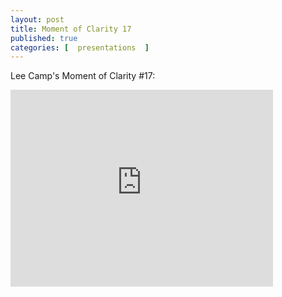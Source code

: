 ```yaml
---
layout: post
title: Moment of Clarity 17
published: true 
categories: [  presentations  ]
---
```


Lee Camp's Moment of Clarity #17:

<iframe width="420" height="315" src="https://www.youtube.com/embed/xH8YGOcQsIc" frameborder="0" allowfullscreen></iframe>


